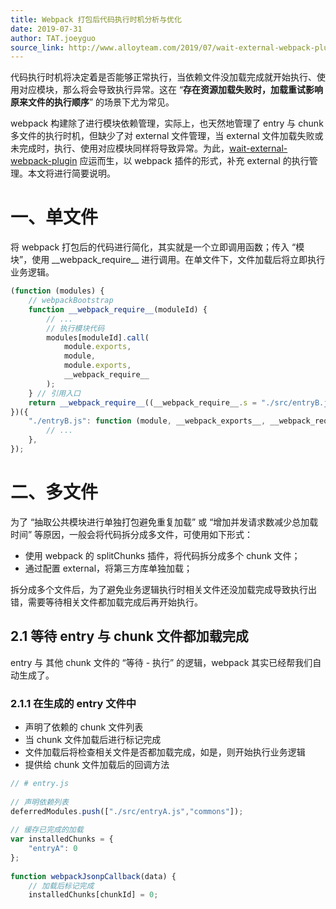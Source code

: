 ```yaml
---
title: Webpack 打包后代码执行时机分析与优化
date: 2019-07-31
author: TAT.joeyguo
source_link: http://www.alloyteam.com/2019/07/wait-external-webpack-plugin/
---
```


<!-- {% raw %} - for jekyll -->

代码执行时机将决定着是否能够正常执行，当依赖文件没加载完成就开始执行、使用对应模块，那么将会导致执行异常。这在 “**存在资源加载失败时，加载重试影响原来文件的执行顺序**” 的场景下尤为常见。

webpack 构建除了进行模块依赖管理，实际上，也天然地管理了 entry 与 chunk 多文件的执行时机，但缺少了对 external 文件管理，当 external 文件加载失败或未完成时，执行、使用对应模块同样将导致异常。为此，[wait-external-webpack-plugin](https://github.com/joeyguo/wait-external-webpack-plugin) 应运而生，以 webpack 插件的形式，补充 external 的执行管理。本文将进行简要说明。

# 一、单文件

将 webpack 打包后的代码进行简化，其实就是一个立即调用函数；传入 “模块”，使用 \_\_webpack_require\_\_ 进行调用。在单文件下，文件加载后将立即执行业务逻辑。

```javascript
(function (modules) {
    // webpackBootstrap
    function __webpack_require__(moduleId) {
        // ...
        // 执行模块代码
        modules[moduleId].call(
            module.exports,
            module,
            module.exports,
            __webpack_require__
        );
    } // 引用入口
    return __webpack_require__((__webpack_require__.s = "./src/entryB.js"));
})({
    "./entryB.js": function (module, __webpack_exports__, __webpack_require__) {
        // ...
    },
});
```

# 二、多文件

为了 “抽取公共模块进行单独打包避免重复加载” 或 “增加并发请求数减少总加载时间” 等原因，一般会将代码拆分成多文件，可使用如下形式：

-   使用 webpack 的 splitChunks 插件，将代码拆分成多个 chunk 文件；
-   通过配置 external，将第三方库单独加载；

拆分成多个文件后，为了避免业务逻辑执行时相关文件还没加载完成导致执行出错，需要等待相关文件都加载完成后再开始执行。

## 2.1 等待 entry 与 chunk 文件都加载完成

entry 与 其他 chunk 文件的 “等待 - 执行” 的逻辑，webpack 其实已经帮我们自动生成了。

### 2.1.1 在生成的 entry 文件中

-   声明了依赖的 chunk 文件列表
-   当 chunk 文件加载后进行标记完成
-   文件加载后将检查相关文件是否都加载完成，如是，则开始执行业务逻辑
-   提供给 chunk 文件加载后的回调方法

```javascript
// # entry.js
 
// 声明依赖列表
deferredModules.push(["./src/entryA.js","commons"]);
 
// 缓存已完成的加载
var installedChunks = {
    "entryA": 0
};
 
function webpackJsonpCallback(data) {
    // 加载后标记完成
    installedChunks[chunkId] = 0;
```


<!-- {% endraw %} - for jekyll -->